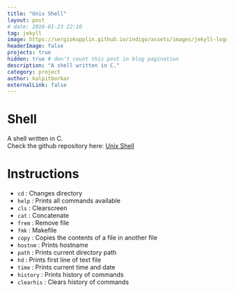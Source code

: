```yaml
---
title: "Unix Shell"
layout: post
# date: 2016-01-23 22:10
tag: jekyll
image: https://sergiokopplin.github.io/indigo/assets/images/jekyll-logo-light-solid.png
headerImage: false
projects: true
hidden: true # don't count this post in blog pagination
description: "A shell written in C."
category: project
author: kalpitborkar
externalLink: false
---
```


# Shell
A shell written in C.\
Check the github repository here: [Unix Shell](https://github.com/kalpitborkar/shell)

# Instructions
  - `cd`          : Changes directory
  - `help`        : Prints all commands available
  - `cls`         : Clearscreen
  - `cat`         : Concatenate
  - `frem`        : Remove file
  - `fmk`         : Makefile
  - `copy`        : Copies the contents of a file in another file
  - `hostnm`      : Prints hostname
  - `path`        : Prints current directory path
  - `hd`          : Prints first line of text file
  - `time`        : Prints current time and date
  - `history`     : Prints history of commands
  - `clearhis`    : Clears history of commands